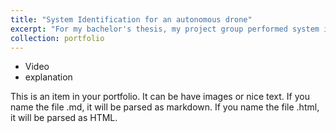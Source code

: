 ```yaml
---
title: "System Identification for an autonomous drone"
excerpt: "For my bachelor's thesis, my project group performed system identification for an autonomous drone<br/><img src='/images/tsp_resized.png'>"
collection: portfolio
---
```


* Video
* explanation

This is an item in your portfolio. It can be have images or nice text. If you name the file .md, it will be parsed as markdown. If you name the file .html, it will be parsed as HTML. 
